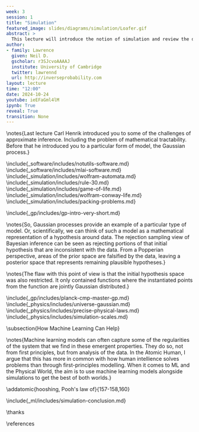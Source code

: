 ```yaml
---
week: 3
session: 1
title: "Simulation"
featured_image: slides/diagrams/simulation/Loafer.gif
abstract: >
  This lecture will introduce the notion of simulation and review the different types of simulation we might use to represent the physical world. 
author:
- family: Lawrence
  given: Neil D.
  gscholar: r3SJcvoAAAAJ
  institute: University of Cambridge
  twitter: lawrennd
  url: http://inverseprobability.com
layout: lecture
time: "12:00"
date: 2024-10-24
youtube: ieEFaGml4lM
ipynb: True
reveal: True
transition: None
---
```


\notes{Last lecture Carl Henrik introduced you to some of the challenges of approximate inference. Including the problem of mathematical tractability. Before that he introduced you to a particular form of model, the Gaussian process.}

\include{_software/includes/notutils-software.md}
\include{_software/includes/mlai-software.md}
\include{_simulation/includes/wolfram-automata.md}
\include{_simulation/includes/rule-30.md}
\include{_simulation/includes/game-of-life.md}
\include{_simulation/includes/wolfram-conway-life.md}
\include{_simulation/includes/packing-problems.md}

\include{_gp/includes/gp-intro-very-short.md}

\notes{So, Gaussian processes provide an example of a particular type of model. Or, scientifically, we can think of such a model as a mathematical representation of a hypothesis around data. The rejection sampling view of Bayesian inference can be seen as rejecting portions of that initial hypothesis that are inconsistent with the data. From a Popperian perspective, areas of the prior space are falsified by the data, leaving a posterior space that represents remaining plausible hypotheses.}

\notes{The flaw with this point of view is that the initial hypothesis space was also restricted. It only contained functions where the instantiated points from the function are jointly Gaussian distributed.}

\include{_gp/includes/planck-cmp-master-gp.md}
\include{_physics/includes/universe-gaussian.md}
\include{_physics/includes/precise-physical-laws.md}
\include{_physics/includes/simulation-scales.md}

\subsection{How Machine Learning Can Help}

\notes{Machine learning models can often capture some of the regularities of the system that we find in these emergent properties. They do so, not from first principles, but from analysis of the data. In the Atomic Human, I argue that this has more in common with how human intellience solves problems than through first-principles modelling. When it comes to ML and the Physical World, the aim is to use machine learning models alongside simulations to get the best of both worlds.}

\addatomic{hooshing, Pooh's law of}{157-158,160}

\include{_ml/includes/simulation-conclusion.md}

\thanks

\references
